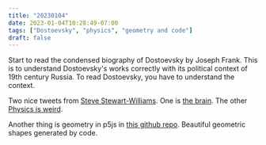 ```yaml
---
title: "20230104"
date: 2023-01-04T10:28:49-07:00
tags: ["Dostoevsky", "physics", "geometry and code"]
draft: false
---
```


Start to read the condensed biography of Dostoevsky by Joseph Frank. This is to understand Dostoevsky's works correctly with its political context of 19th century Russia. To read Dostoevsky, you have to understand the context. 

Two nice tweets from [Steve Stewart-Williams](https://twitter.com/SteveStuWill/). One is [the brain](https://twitter.com/SteveStuWill/status/1610652272823861250). The other [Physics is weird](https://twitter.com/SteveStuWill/status/1610515988662951936).

Another thing is geometry in p5js in [this github repo](https://github.com/v3ga/dessins_geometriques_et_artistiques). Beautiful geometric shapes generated by code.

